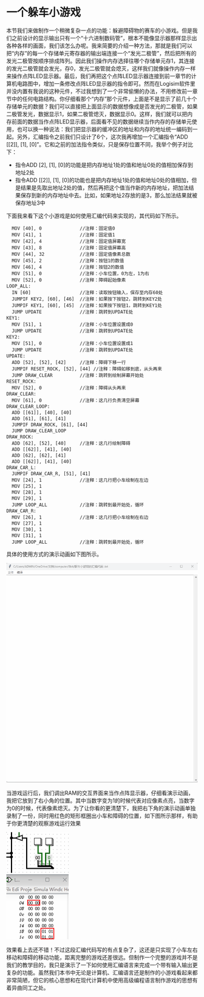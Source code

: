 # 一个躲车小游戏

本节我们来做制作一个稍微复杂一点的功能：躲避障碍物的赛车的小游戏。但是我们之前设计的显示输出只有一个“十六进制数码管”，根本不能像显示器那样显示出各种各样的画面，我们该怎么办呢。我来简要的介绍一种方法，那就是我们可以把“内存”的每一个存储单元寄存器的输出端连接一个“发光二极管”，然后把所有的发光二极管按顺序排成阵列。因此我们操作内存选择往哪个存储单元存1，其连接的发光二极管就会发光，存0，发光二极管就会熄灭，这样我们就像操作内存一样来操作点阵LED显示器。最后，我们再把这个点阵LED显示器连接到前一章节的计算机电路图中，增加一条修改点阵LED显示器的指令即可。然而在Logisim软件里并没内置有我说的这种元件，不过我想到了一个非常偷懒的办法，不用修改前一章节中的任何电路结构。你仔细看那个“内存”那个元件，上面是不是显示了前几十个存储单元的数据？我们可以直接把上面显示的数据想像成是否发光的二极管，如果二极管发光，数据显示1，如果二极管熄灭，数据显示0。这样，我们就可以把内存前面的数据当作点阵LED显示器，后面看不见的数据继续当作内存的存储单元使用，也可以换一种说法：我们把显示器的缓冲区的地址和内存的地址统一编码到一起。另外，汇编指令之前我们只设计了6个，这次我再增加一个汇编指令“ADD [[2]], [1], [0]”。它和之前的加法指令类似，只是保存位置不同，我举个例子对比下：
* 指令ADD [2], [1], [0]的功能是把内存地址1处的值和地址0处的值相加保存到地址2处
* 指令ADD [[2]], [1], [0]的功能也是把内存地址1处的值和地址0处的值相加，但是结果是先取出地址2处的值，然后再把这个值当作新的内存地址，把加法结果保存到新的内存地址中去。比如，如果地址2存放的是3，那么加法结果就被保存地址3中

下面我来看下这个小游戏是如何使用汇编代码来实现的，其代码如下所示。


```
  MOV [40], 0              //注释：固定值0
  MOV [41], 1              //注释：固定值1
  MOV [42], 4              //注释：固定值屏幕宽
  MOV [43], 8              //注释：固定值屏幕高
  MOV [44], 32             //注释：固定值像素总数
  MOV [45], 2              //注释：按钮1的数值
  MOV [46], 4              //注释：按钮2的数值
  MOV [51], 0              //注释：小车位置，0为左，1为右
  MOV [52], 0              //注释：障碍起始像素
LOOP_ALL:
  IN [60]                  //注释：读取按钮输入，保存至内存60处
  JUMPIF KEY2, [60], [46]  //注释：如果按下按钮2，跳转到KEY2处
  JUMPIF KEY1, [60], [45]  //注释：如果按下按钮1，跳转到KEY1处
  JUMP UPDATE              //注释：跳转到UPDATE处
KEY1:
  MOV [51], 1              //注释：小车位置设置成0
  JUMP UPDATE              //注释：跳转到UPDATE处
KEY2:
  MOV [51], 0              //注释：小车位置设置成1
  JUMP UPDATE              //注释：跳转到UPDATE处
UPDATE:
  ADD [52], [52], [42]     //注释：障碍下移一行
  JUMPIF RESET_ROCK, [52], [44] //注释：障碍如移到底，从头再来
  JUMP DRAW_CLEAR          //注释：跳转到绘制屏幕开始处
RESET_ROCK:
  MOV [52], 0              //注释：障碍从头再来
DRAW_CLEAR:
  MOV [61], 0              //注释：这几行负责清空屏幕
DRAW_CLEAR_LOOP:
  ADD [[61]], [40], [40]
  ADD [61], [61], [41]
  JUMPIF DRAW_ROCK, [61], [44]
  JUMP DRAW_CLEAR_LOOP
DRAW_ROCK:
  ADD [62], [52], [40]     //注释：这几行绘制障碍
  ADD [[62]], [41], [40]
  ADD [62], [62], [41]
  ADD [[62]], [41], [40]
DRAW_CAR_L:
  JUMPIF DRAW_CAR_R, [51], [41]
  MOV [24], 1              //注释：这几行把小车绘制在左边
  MOV [25], 1
  MOV [28], 1
  MOV [29], 1
  JUMP LOOP_ALL            //注释：跳转到最开始处，循环
DRAW_CAR_R:
  MOV [26], 1              //注释：这几行把小车绘制在右边
  MOV [27], 1
  MOV [30], 1
  MOV [31], 1
  JUMP LOOP_ALL            //注释：跳转到最开始处，循环
```

具体的使用方式的演示动画如下图所示。

![](pic/6-3.gif)

当游戏运行后，我们调出RAM的交互界面来当作点阵显示器，仔细看演示动画，我把它放到了右小角的位置。其中当数字变为1的时候代表对应像素点亮，当数字为0的时候，代表像素熄灭。为了让你看的更清楚下，我把右下角的演示动画单独录制了一份，同时用红色的矩形框圈出小车和障碍的位置，如下图所示那样，有助于你更清楚的观察游戏运行效果

![](pic/6-4.gif)

效果看上去还不错！不过这段汇编代码写的有点复杂了，这还是只实现了小车左右移动和障碍的移动功能，距离完整的游戏还差很远。但制作一个完整的游戏并不是我们的教学目的，我只是演示了一下如何使用汇编语言来完成一个带有输入输出更复杂的功能。虽然我们本书中无论是计算机、汇编语言还是制作的小游戏看起来都非常简陋，但它的核心思想和在现代计算机中使用高级编程语言制作游戏的思想有着异曲同工之处。
